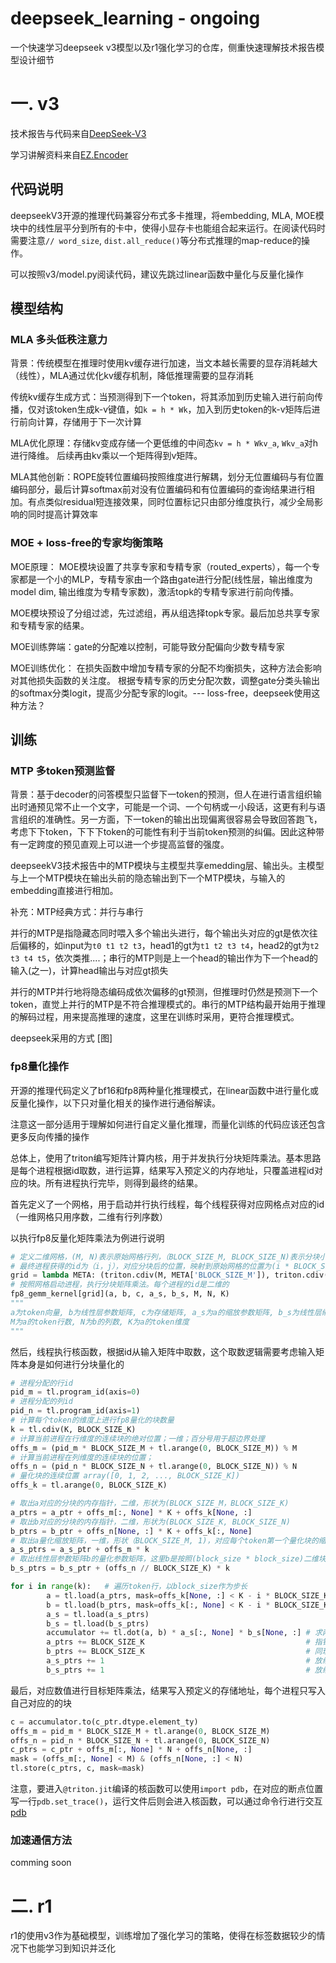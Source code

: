 # deepseek_learning - ongoing
一个快速学习deepseek v3模型以及r1强化学习的仓库，侧重快速理解技术报告模型设计细节

# 一. v3
技术报告与代码来自[DeepSeek-V3](https://github.com/deepseek-ai/DeepSeek-V3)

学习讲解资料来自[EZ.Encoder](https://www.youtube.com/@ez.encoder.academy)

## 代码说明
deepseekV3开源的推理代码兼容分布式多卡推理，将embedding, MLA, MOE模块中的线性层平分到所有的卡中，使得小显存卡也能组合起来运行。在阅读代码时需要注意`// word_size`, `dist.all_reduce()`等分布式推理的map-reduce的操作。

可以按照v3/model.py阅读代码，建议先跳过linear函数中量化与反量化操作

## 模型结构
### MLA 多头低秩注意力
背景：传统模型在推理时使用kv缓存进行加速，当文本越长需要的显存消耗越大（线性），MLA通过优化kv缓存机制，降低推理需要的显存消耗

传统kv缓存生成方式：当预测得到下一个token，将其添加到历史输入进行前向传播，仅对该token生成k-v键值，如`k = h * Wk`，加入到历史token的k-v矩阵后进行前向计算，存储用于下一次计算

MLA优化原理：存储kv变成存储一个更低维的中间态`kv = h * Wkv_a`, `Wkv_a`对h进行降维。 后续再由kv乘以一个矩阵得到v矩阵。

MLA其他创新：ROPE旋转位置编码按照维度进行解耦，划分无位置编码与有位置编码部分，最后计算softmax前对没有位置编码和有位置编码的查询结果进行相加。有点类似residual短连接效果，同时位置标记只由部分维度执行，减少全局影响的同时提高计算效率


### MOE + loss-free的专家均衡策略
MOE原理：
MOE模块设置了共享专家和专精专家（routed_experts），每一个专家都是一个小的MLP，专精专家由一个路由gate进行分配(线性层，输出维度为model dim, 输出维度为专精专家数)，激活topk的专精专家进行前向传播。

MOE模块预设了分组过滤，先过滤组，再从组选择topk专家。最后加总共享专家和专精专家的结果。

MOE训练弊端：gate的分配难以控制，可能导致分配偏向少数专精专家

MOE训练优化：
        在损失函数中增加专精专家的分配不均衡损失，这种方法会影响对其他损失函数的关注度。
        根据专精专家的历史分配次数，调整gate分类头输出的softmax分类logit，提高少分配专家的logit。--- loss-free，deepseek使用这种方法？
           
## 训练
### MTP 多token预测监督 
背景：基于decoder的问答模型只监督下一token的预测，但人在进行语言组织输出时通预见常不止一个文字，可能是一个词、一个句柄或一小段话，这更有利与语言组织的准确性。另一方面，下一token的输出出现偏离很容易会导致回答跑飞，考虑下下token，下下下token的可能性有利于当前token预测的纠偏。因此这种带有一定跨度的预见直观上可以进一个步提高监督的强度。

deepseekV3技术报告中的MTP模块与主模型共享emedding层、输出头。主模型与上一个MTP模块在输出头前的隐态输出到下一个MTP模块，与输入的embedding直接进行相加。

补充：MTP经典方式：并行与串行

并行的MTP是指隐藏态同时喂入多个输出头进行，每个输出头对应的gt是依次往后偏移的，如input为`t0 t1 t2 t3`，head1的gt为`t1 t2 t3 t4`，head2的gt为`t2 t3 t4 t5`，依次类推....；串行的MTP则是上一个head的输出作为下一个head的输入(之一)，计算head输出与对应gt损失

并行的MTP并行地将隐态编码成依次偏移的gt预测，但推理时仍然是预测下一个token，直觉上并行的MTP是不符合推理模式的。串行的MTP结构最开始用于推理的解码过程，用来提高推理的速度，这里在训练时采用，更符合推理模式。

deepseek采用的方式 [图]

### fp8量化操作
开源的推理代码定义了bf16和fp8两种量化推理模式，在linear函数中进行量化或反量化操作，以下只对量化相关的操作进行通俗解读。

注意这一部分适用于理解如何进行自定义量化推理，而量化训练的代码应该还包含更多反向传播的操作

总体上，使用了triton编写矩阵计算内核，用于并发执行分块矩阵乘法。基本思路是每个进程根据id取数，进行运算，结果写入预定义的内存地址，只覆盖进程id对应的块。所有进程执行完毕，则得到最终的结果。

首先定义了一个网格，用于启动并行执行线程，每个线程获得对应网格点对应的id（一维网格只用序数，二维有行列序数）

以执行fp8反量化矩阵乘法为例进行说明
```python
# 定义二维网格，(M, N)表示原始网格行列，（BLOCK_SIZE_M, BLOCK_SIZE_N)表示分块小网格的行列, triton.cdiv表示向上取整
# 最终进程获得的id为（i，j），对应分块后的位置，映射到原始网格的位置为(i * BLOCK_SIZE_M, j * BLOCK_SIZE_N)
grid = lambda META: (triton.cdiv(M, META['BLOCK_SIZE_M']), triton.cdiv(N, META['BLOCK_SIZE_N']))    
# 按照网格启动进程，执行分块矩阵乘法。每个进程的id是二维的
fp8_gemm_kernel[grid](a, b, c, a_s, b_s, M, N, K)
"""
a为token向量, b为线性层参数矩阵, c为存储矩阵, a_s为a的缩放参数矩阵, b_s为线性层缩放参数矩阵, 是按照block_size * block_size二维分块进行量化的
M为a的token行数, N为b的列数, K为a的token维度
"""
```

然后，线程执行核函数，根据id从输入矩阵中取数，这个取数逻辑需要考虑输入矩阵本身是如何进行分块量化的
```python
# 进程分配的行id
pid_m = tl.program_id(axis=0)                                              
# 进程分配的列id
pid_n = tl.program_id(axis=1)
# 计算每个token的维度上进行fp8量化的块数量                                             
k = tl.cdiv(K, BLOCK_SIZE_K)                                    
# 计算当前进程在行维度的连续块的绝对位置；一维；百分号用于超边界处理
offs_m = (pid_m * BLOCK_SIZE_M + tl.arange(0, BLOCK_SIZE_M)) % M
# 计算当前进程在列维度的连续块的位置；
offs_n = (pid_n * BLOCK_SIZE_N + tl.arange(0, BLOCK_SIZE_N)) % N
# 量化块的连续位置 array([0, 1, 2, ..., BLOCK_SIZE_K])
offs_k = tl.arange(0, BLOCK_SIZE_K)

# 取出a对应的分块的内存指针，二维，形状为(BLOCK_SIZE_M，BLOCK_SIZE_K)
a_ptrs = a_ptr + offs_m[:, None] * K + offs_k[None, :]
# 取出b对应的分块的内存指针，二维，形状为(BLOCK_SIZE_K, BLOCK_SIZE_N)
b_ptrs = b_ptr + offs_n[None, :] * K + offs_k[:, None]                      
# 取出a量化缩放矩阵，一维，形状（BLOCK_SIZE_M, 1)，对应每个token第一个量化块的缩放系数
a_s_ptrs = a_s_ptr + offs_m * k 
# 取出线性层参数矩阵b的量化参数矩阵，这里b是按照(block_size * block_size)二维块量化                                    
b_s_ptrs = b_s_ptr + (offs_n // BLOCK_SIZE_K) * k 

for i in range(k):   # 遍历token行，以block_size作为步长                                                        
        a = tl.load(a_ptrs, mask=offs_k[None, :] < K - i * BLOCK_SIZE_K, other=0.0) # mask为掩码处理超边界填充other
        b = tl.load(b_ptrs, mask=offs_k[:, None] < K - i * BLOCK_SIZE_K, other=0.0)
        a_s = tl.load(a_s_ptrs)        
        b_s = tl.load(b_s_ptrs)
        accumulator += tl.dot(a, b) * a_s[:, None] * b_s[None, :] # 求两者内积，再乘上两者放缩系数
        a_ptrs += BLOCK_SIZE_K                                    # 指针偏移blocksize，即行块沿行移动blocksize步长
        b_ptrs += BLOCK_SIZE_K                                    # 同理
        a_s_ptrs += 1                                             # 放缩参数指针偏移一位, 放缩参数矩阵的列数为k
        b_s_ptrs += 1                                             # 放缩参数指针偏移一位, 放缩参数矩阵的列数为k
```

最后，对应数值进行目标矩阵乘法，结果写入预定义的存储地址，每个进程只写入自己对应的的块
```python
c = accumulator.to(c_ptr.dtype.element_ty)                                   # 同步数据格式
offs_m = pid_m * BLOCK_SIZE_M + tl.arange(0, BLOCK_SIZE_M)
offs_n = pid_n * BLOCK_SIZE_N + tl.arange(0, BLOCK_SIZE_N)
c_ptrs = c_ptr + offs_m[:, None] * N + offs_n[None, :]                       # 定位存储区域对应的块
mask = (offs_m[:, None] < M) & (offs_n[None, :] < N)
tl.store(c_ptrs, c, mask=mask)                                                
```

注意，要进入`@triton.jit`编译的核函数可以使用`import pdb`，在对应的断点位置写一行`pdb.set_trace()`，运行文件后则会进入核函数，可以通过命令行进行交互[pdb](https://github.com/HarleysZhang/llm_note/blob/main/4-hpc_basic/%E7%90%86%E8%A7%A3triton%E5%86%85%E6%A0%B8%E6%95%99%E7%A8%8B1.md)


### 加速通信方法
comming soon

# 二. r1
r1的使用v3作为基础模型，训练增加了强化学习的策略，使得在标签数据较少的情况下也能学习到知识并泛化
